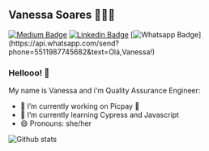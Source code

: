 ## Vanessa Soares 👩🏻‍💻

[![Medium Badge](https://img.shields.io/badge/-Medium-000000?style=flat-square&labelColor=000000&logo=Medium&link=https://medium.com/@vanessafsoares/)](https://medium.com/@vanessafsoares/)
[![Linkedin Badge](https://img.shields.io/badge/-LinkedIn-blue?style=flat-square&logo=Linkedin&logoColor=white&link=https://www.linkedin.com/in/rebeccamanzi/)](https://www.linkedin.com/in/vanessafsoares/)
[![Whatsapp Badge](https://img.shields.io/badge/-Whatsapp-4CA143?style=flat-square&labelColor=4CA143&logo=whatsapp&logoColor=white&link=https://api.whatsapp.com/send?phone=5511987745682&text=Olá,Vanessa!)](https://api.whatsapp.com/send?phone=5511987745682&text=Olá,Vanessa!)

### Hellooo! 👋

My name is Vanessa and i'm Quality Assurance Engineer:

- 🔭 I’m currently working on Picpay 💚
- 📖 I’m currently learning Cypress and Javascript
- 😄 Pronouns: she/her

![Github stats](https://github-readme-stats.vercel.app/api?username=vanessasoarespp&hide=prs,issues&count_private=true)

